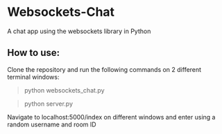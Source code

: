 # Websockets-Chat
A chat app using the websockets library in Python

## How to use:

Clone the repository and run the following commands on 2 different terminal windows:

> python websockets_chat.py

> python server.py

Navigate to localhost:5000/index on different windows and enter using a random username and room ID
